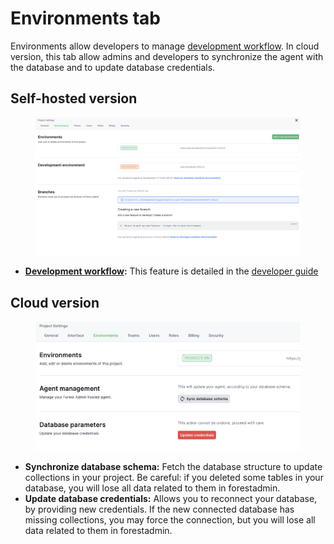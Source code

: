 # Environments tab

Environments allow developers to manage [development workflow](https://docs.forestadmin.com/developer-guide-agents-nodejs/deploying-to-production/using-branches).
In cloud version, this tab allow admins and developers to synchronize the agent with the database and to update database credentials.

## Self-hosted version

<figure><img src="../.gitbook/assets/project-settings-environments-self-hosted.png" alt=""><figcaption></figcaption></figure>

- [**Development workflow**](https://docs.forestadmin.com/developer-guide-agents-nodejs/deploying-to-production/using-branches)**:** This feature is detailed in the [developer guide](https://docs.forestadmin.com/developer-guide-agents-nodejs/deploying-to-production/development-workflow)

## Cloud version

<figure><img src="../.gitbook/assets/project-settings-environments-cloud.png" alt=""><figcaption></figcaption></figure>

- **Synchronize database schema:** Fetch the database structure to update collections in your project. Be careful: if you deleted some tables in your database, you will lose all data related to them in forestadmin.
- **Update database credentials:** Allows you to reconnect your database, by providing new credentials. If the new connected database has missing collections, you may force the connection, but you will lose all data related to them in forestadmin.

